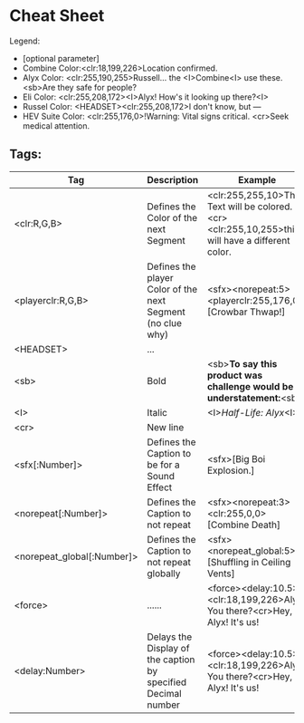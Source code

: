 ﻿# Cheat Sheet

Legend: 
- [optional parameter]
- Combine Color:\<clr:18,199,226>Location confirmed.
- Alyx Color: \<clr:255,190,255>Russell… the \<I>Combine\<I> use these.\<sb>Are they safe for people?
- Eli Color: \<clr:255,208,172>\<I>Alyx! How's it looking up there?\<I>
- Russel Color: \<HEADSET>\<clr:255,208,172>I don't know, but —
- HEV Suite Color: \<clr:255,176,0>!Warning: Vital signs critical. \<cr>Seek medical attention.
## Tags:
| Tag | Description | Example
|---|---|---
| \<clr:R,G,B> | Defines the Color of the next Segment | \<clr:255,255,10>This Text will be colored.\<cr><br>\<clr:255,10,255>this will have a different color.
| \<playerclr:R,G,B> | Defines the player Color of the next Segment (no clue why) | \<sfx>\<norepeat:5>\<playerclr:255,176,0>[Crowbar Thwap!]
| \<HEADSET> | ... |
| \<sb> | Bold | \<sb>**To say this product was challenge would be an understatement:**\<sb>
| \<I>| Italic | \<I>*Half-Life: Alyx*\<I>
| \<cr>| New line | 
| \<sfx[:Number]>| Defines the Caption to be for a Sound Effect  | \<sfx>[Big Boi Explosion.]
| \<norepeat[:Number]>| Defines the Caption to not repeat | \<sfx>\<norepeat:3>\<clr:255,0,0>[Combine Death]
| \<norepeat_global[:Number]>| Defines the Caption to not repeat globally | \<sfx>\<norepeat_global:5>[Shuffling in Ceiling Vents]
| \<force>| ...... | \<force>\<delay:10.5>\<clr:18,199,226>Alyx? You there?\<cr>Hey, Alyx! It's us!
| \<delay:Number>| Delays the Display of the caption by specified Decimal number | \<force>\<delay:10.5>\<clr:18,199,226>Alyx? You there?\<cr>Hey, Alyx! It's us!

